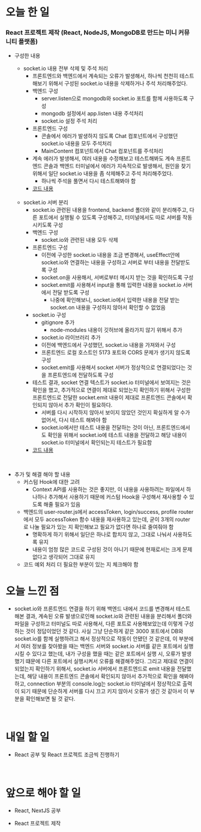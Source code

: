 # 오늘 한 일

### React 프로젝트 제작 (React, NodeJS, MongoDB로 만드는 미니 커뮤니티 플랫폼)

- 구성한 내용

  - socket.io 내용 전부 삭제 및 주석 처리
    - 프론트엔드와 백엔드에서 계속되는 오류가 발생해서, 하나씩 천천히 테스트해보기 위해서 구성된 socket.io 내용을 삭제하거나 주석 처리해주었다.
    - 백엔드 구성
      - server.listen으로 mongodb와 socket.io 포트를 함께 사용하도록 구성
      - mongodb 설정에서 app.listen 내용 주석처리
      - socket.io 설정 주석 처리
    - 프론트엔드 구성
      - 콘솔에서 에러가 발생하지 않도록 Chat 컴포넌트에서 구성했던 socket.io 내용을 모두 주석처리
      - MainContent 컴포넌트에서 Chat 컴포넌트를 주석처리
    - 계속 에러가 발생해서, 여러 내용을 수정해보고 테스트해봐도 계속 프론트엔드 콘솔과 백엔드 터미널에서 에러가 지속적으로 발생해서, 원인을 찾기 위해서 일단 socket.io 내용을 좀 삭제해주고 주석 처리해주었다.
      - 하나씩 주석을 풀면서 다시 테스트해봐야 함
    - [코드 내용](https://github.com/jeongsangtae/mini-community-platform/commit/b989bbee2d966c86baed758e8c3cf0eb4cb5b67e)

  <br />

  - socket.io 서버 분리
    - socket.io 관련된 내용을 frontend, backend 폴더와 같이 분리해주고, 다른 포트에서 실행될 수 있도록 구성해주고, 터미널에서도 따로 서버를 작동시키도록 구성
    - 백엔드 구성
      - socket.io와 관련된 내용 모두 삭제
    - 프론트엔드 구성
      - 이전에 구성한 socket.io 내용을 조금 변경해서, useEffect안에 socket.io와 연결하는 내용을 구성하고 서버로 부터 내용을 전달받도록 구성
      - socket.on을 사용해서, 서버로부터 메시지 받는 것을 확인하도록 구성
      - socket.emit를 사용해서 input을 통해 입력한 내용을 socket.io 서버에서 전달 받도록 구성
        - 나중에 확인해보니, socket.io에서 입력한 내용을 전달 받는 socket.on 내용을 구성하지 않아서 확인할 수 없었음
    - socket.io 구성
      - gitignore 추가
        - node-modules 내용이 깃허브에 올라가지 않기 위해서 추가
      - socket.io 라이브러리 추가
      - 이전에 백엔드에서 구성했던, socket.io 내용을 가져와서 구성
      - 프론트엔드 로컬 호스트인 5173 포트와 CORS 문제가 생기지 않도록 구성
      - socket.emit를 사용해서 socket 서버가 정상적으로 연결되었다는 것을 프론트엔드에 전달하도록 구성
    - 테스트 결과, socket 연결 텍스트가 socket.io 터미널에서 보여지는 것은 확인을 했고, 추가적으로 연결이 제대로 되었는지 확인하기 위해서 구성한 프론트엔드로 전달한 socket.emit 내용이 제대로 프론트엔드 콘솔에서 확인되지 않아서 추가 확인이 필요하다.
      - 서버를 다시 시작하지 않아서 보이지 않았던 것인지 확실하게 알 수가 없어서, 다시 테스트 해봐야 함
      - socket.io에서만 테스트 내용을 전달하는 것이 아닌, 프론트엔드에서도 확인을 위해서 socket.io에 테스트 내용을 전달하고 해당 내용이 socket.io 터미널에서 확인되는지 테스트가 필요함
    - [코드 내용](https://github.com/jeongsangtae/mini-community-platform/commit/107dba33ecfa30cae8f5f4741cbef58ffa427583)

<br />

- 추가 및 해결 해야 할 내용
  - 커스텀 Hook에 대한 고려
    - Context API를 사용하는 것은 좋지만, 이 내용을 사용하려는 파일에서 하나하나 추가해서 사용하기 때문에 커스텀 Hook을 구성해서 재사용할 수 있도록 해줄 필요가 있음
  - 백엔드의 user-router.js에서 accessToken, login/success, profile router에서 모두 accessToken 함수 내용을 재사용하고 있는데, 굳이 3개의 router로 나눌 필요가 있는 지 확인해보고 필요가 없다면 하나로 줄여줘야 함
    - 명확하게 하기 위해서 일단은 하나로 합치지 않고, 그대로 나눠서 사용하도록 유지
    - 내용이 엄청 많은 코드로 구성된 것이 아니기 때문에 현재로서는 크게 문제 없다고 생각되어 그대로 유지
  - 코드 예외 처리 더 필요한 부분이 있는 지 체크해야 함

# 오늘 느낀 점

- socket.io와 프론트엔드 연결을 하기 위해 백엔드 내에서 코드를 변경해서 테스트해본 결과, 계속된 오류 발생으로인해 socket.io와 관련된 내용을 분리해서 폴더와 파일을 구성하고 터미널도 따로 사용해서, 다른 포트로 사용해보았는데 이렇게 구성하는 것이 정답이었던 것 같다. 사실 그냥 단순하게 같은 3000 포트에서 DB와 socket.io를 함께 실행하려고 해서 정상적으로 작동이 안됐던 것 같은데, 이 부분에서 여러 정보를 찾아봤을 때는 백엔드 서버와 socket.io 서버를 같은 포트에서 실행시킬 수 있다고 했는데, 내가 구성을 했을 때는 같은 포트에서 실행 시, 오류가 발생했기 떄문에 다른 포트에서 실행시켜서 오류를 해결해주었다. 그리고 제대로 연결이 되었는지 확인하기 위해서, socket.io 서버에서 프론트엔드로 emit 내용을 전달했는데, 해당 내용이 프론트엔드 콘솔에서 확인되지 않아서 추가적으로 확인을 해봐야 하고, connection 부분의 console.log는 socket.io 터미널에서 정상적으로 출력이 되기 때문에 단순하게 서버를 다시 끄고 키지 않아서 오류가 생긴 것 같아서 이 부분을 확인해보면 될 것 같다.

<br />

# 내일 할 일

- React 공부 및 React 프로젝트 조금씩 진행하기

<br />

# 앞으로 해야 할 일

- React, NextJS 공부

- React 프로젝트 제작
